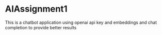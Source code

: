 # AIAssignment1
 This is a chatbot application using openai api key and embeddings and chat completion to provide better results
